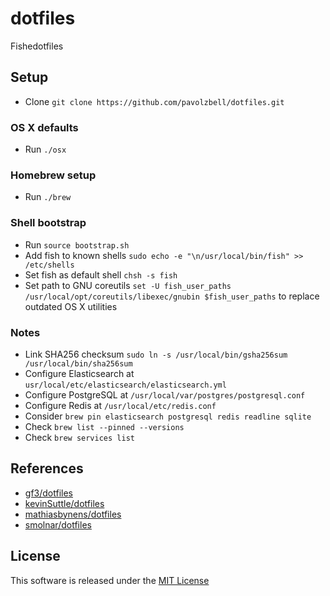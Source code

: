 # dotfiles

Fishedotfiles

## Setup

* Clone `git clone https://github.com/pavolzbell/dotfiles.git`

### OS X defaults

* Run `./osx`

### Homebrew setup

* Run `./brew`

### Shell bootstrap

* Run `source bootstrap.sh`
* Add fish to known shells `sudo echo -e "\n/usr/local/bin/fish" >> /etc/shells`
* Set fish as default shell `chsh -s fish`
* Set path to GNU coreutils `set -U fish_user_paths /usr/local/opt/coreutils/libexec/gnubin $fish_user_paths` to replace outdated OS X utilities

### Notes

* Link SHA256 checksum `sudo ln -s /usr/local/bin/gsha256sum /usr/local/bin/sha256sum`
* Configure Elasticsearch at `usr/local/etc/elasticsearch/elasticsearch.yml`
* Configure PostgreSQL at `/usr/local/var/postgres/postgresql.conf`
* Configure Redis at `/usr/local/etc/redis.conf`
* Consider `brew pin elasticsearch postgresql redis readline sqlite`
* Check `brew list --pinned --versions`
* Check `brew services list`

## References

* [gf3/dotfiles](https://github.com/gf3/dotfiles)
* [kevinSuttle/dotfiles](https://github.com/kevinSuttle/dotfiles)
* [mathiasbynens/dotfiles](https://github.com/mathiasbynens/dotfiles)
* [smolnar/dotfiles](https://github.com/smolnar/dotfiles)

## License

This software is released under the [MIT License](LICENSE.md)
